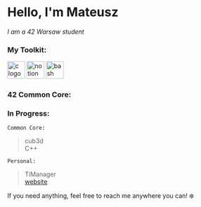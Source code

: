 # Hello, I'm Mateusz 
*I am a 42 Warsaw student*

### My Toolkit:
<img src="https://cdn.jsdelivr.net/gh/devicons/devicon/icons/c/c-original.svg" width="40" alt="c logo"> <img src="https://cdn.jsdelivr.net/gh/devicons/devicon/icons/notion/notion-original.svg" width="40" alt="notion logo"> <img src="https://cdn.jsdelivr.net/gh/devicons/devicon/icons/bash/bash-original.svg" width="40" alt="bash logo">

### 42 Common Core: 


### In Progress:
`Common Core:`
> cub3d </br>
> C++ </br>

`Personal:`
> TiManager </br>
> [website](https://darkunicorn42.github.io/) </br>

If you need anything, feel free to reach me anywhere you can! ❄️
#
